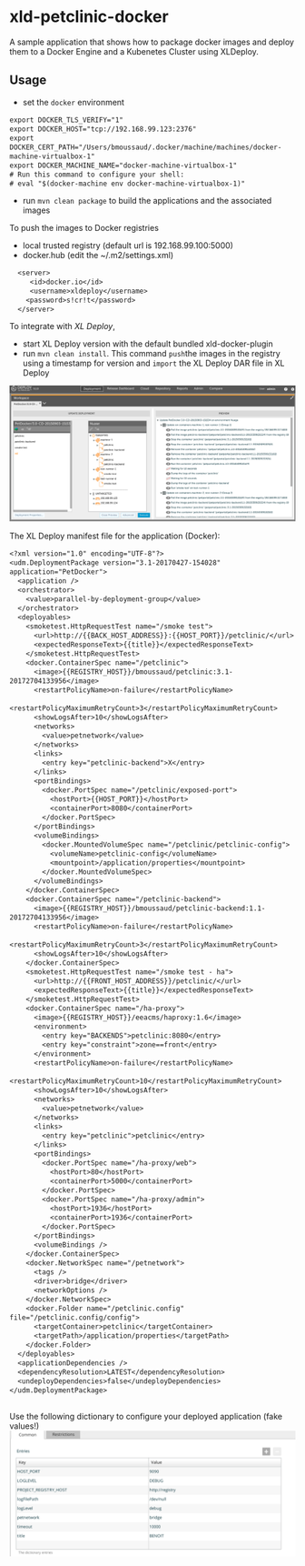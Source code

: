 # xld-petclinic-docker
A sample application that shows how to package docker images and deploy them to a Docker Engine and a Kubenetes Cluster using XLDeploy.

## Usage
* set the `docker` environment

```
export DOCKER_TLS_VERIFY="1"
export DOCKER_HOST="tcp://192.168.99.123:2376"
export DOCKER_CERT_PATH="/Users/bmoussaud/.docker/machine/machines/docker-machine-virtualbox-1"
export DOCKER_MACHINE_NAME="docker-machine-virtualbox-1"
# Run this command to configure your shell:
# eval "$(docker-machine env docker-machine-virtualbox-1)"
```

* run `mvn clean package` to build the applications and the associated images

To push the images to Docker registries

* local trusted registry (default url is 192.168.99.100:5000)
* docker.hub (edit the ~/.m2/settings.xml)
```
  <server>
     <id>docker.io</id>
     <username>xldeploy</username>
    <password>s!cr!t</password>
  </server>
```


To integrate with *XL Deploy*,
* start XL Deploy version with the default bundled xld-docker-plugin
* run `mvn clean install`. This command `push`the images in the registry
  using a timestamp for version and `import` the XL Deploy DAR file in XL Deploy

![deployment with xld-docker-plugin](docker_deployment.png)


The XL Deploy manifest file for the application (Docker):

```
<?xml version="1.0" encoding="UTF-8"?>
<udm.DeploymentPackage version="3.1-20170427-154028" application="PetDocker">
  <application />
  <orchestrator>
    <value>parallel-by-deployment-group</value>
  </orchestrator>
  <deployables>
    <smoketest.HttpRequestTest name="/smoke test">
      <url>http://{{BACK_HOST_ADDRESS}}:{{HOST_PORT}}/petclinic/</url>
      <expectedResponseText>{{title}}</expectedResponseText>
    </smoketest.HttpRequestTest>
    <docker.ContainerSpec name="/petclinic">
      <image>{{REGISTRY_HOST}}/bmoussaud/petclinic:3.1-20172704133956</image>
      <restartPolicyName>on-failure</restartPolicyName>
      <restartPolicyMaximumRetryCount>3</restartPolicyMaximumRetryCount>
      <showLogsAfter>10</showLogsAfter>
      <networks>
        <value>petnetwork</value>
      </networks>
      <links>
        <entry key="petclinic-backend">X</entry>
      </links>
      <portBindings>
        <docker.PortSpec name="/petclinic/exposed-port">
          <hostPort>{{HOST_PORT}}</hostPort>
          <containerPort>8080</containerPort>
        </docker.PortSpec>
      </portBindings>
      <volumeBindings>
        <docker.MountedVolumeSpec name="/petclinic/petclinic-config">
          <volumeName>petclinic-config</volumeName>
          <mountpoint>/application/properties</mountpoint>
        </docker.MountedVolumeSpec>
      </volumeBindings>
    </docker.ContainerSpec>
    <docker.ContainerSpec name="/petclinic-backend">
      <image>{{REGISTRY_HOST}}/bmoussaud/petclinic-backend:1.1-20172704133956</image>
      <restartPolicyName>on-failure</restartPolicyName>
      <restartPolicyMaximumRetryCount>3</restartPolicyMaximumRetryCount>
      <showLogsAfter>10</showLogsAfter>
    </docker.ContainerSpec>
    <smoketest.HttpRequestTest name="/smoke test - ha">
      <url>http://{{FRONT_HOST_ADDRESS}}/petclinic/</url>
      <expectedResponseText>{{title}}</expectedResponseText>
    </smoketest.HttpRequestTest>
    <docker.ContainerSpec name="/ha-proxy">
      <image>{{REGISTRY_HOST}}/eeacms/haproxy:1.6</image>
      <environment>
        <entry key="BACKENDS">petclinic:8080</entry>
        <entry key="constraint">zone==front</entry>
      </environment>
      <restartPolicyName>on-failure</restartPolicyName>
      <restartPolicyMaximumRetryCount>10</restartPolicyMaximumRetryCount>
      <showLogsAfter>10</showLogsAfter>
      <networks>
        <value>petnetwork</value>
      </networks>
      <links>
        <entry key="petclinic">petclinic</entry>
      </links>
      <portBindings>
        <docker.PortSpec name="/ha-proxy/web">
          <hostPort>80</hostPort>
          <containerPort>5000</containerPort>
        </docker.PortSpec>
        <docker.PortSpec name="/ha-proxy/admin">
          <hostPort>1936</hostPort>
          <containerPort>1936</containerPort>
        </docker.PortSpec>
      </portBindings>
      <volumeBindings />
    </docker.ContainerSpec>
    <docker.NetworkSpec name="/petnetwork">
      <tags />
      <driver>bridge</driver>
      <networkOptions />
    </docker.NetworkSpec>
    <docker.Folder name="/petclinic.config" file="/petclinic.config/config">
      <targetContainer>petclinic</targetContainer>
      <targetPath>/application/properties</targetPath>
    </docker.Folder>
  </deployables>
  <applicationDependencies />
  <dependencyResolution>LATEST</dependencyResolution>
  <undeployDependencies>false</undeployDependencies>
</udm.DeploymentPackage>


```

Use the following dictionary to configure your deployed application (fake values!)
![configure petdocker](petdocker_dictionary.png)

